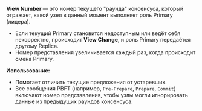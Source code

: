 **View Number** — это номер текущего "раунда" консенсуса, который отражает, какой узел в данный момент выполняет роль Primary (лидера).

- Если текущий Primary становится недоступным или ведёт себя некорректно, происходит **View Change**, и роль Primary передаётся другому Replica.
- Номер представления увеличивается каждый раз, когда происходит смена Primary.

**Использование:**

- Помогает отличить текущие предложения от устаревших.
- Все сообщения PBFT (например, `Pre-Prepare`, `Prepare`, `Commit`) включают номер представления, чтобы узлы могли игнорировать данные из предыдущих раундов консенсуса.